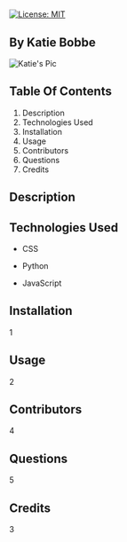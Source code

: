 
# 
[![License: MIT](https://img.shields.io/badge/License-MIT-yellow.svg)](https://opensource.org/licenses/MIT)
## By Katie Bobbe
![Katie's Pic](https://avatars2.githubusercontent.com/u/38509741?v=4)

## Table Of Contents
1. Description
2. Technologies Used
3. Installation
4. Usage
5. Contributors
6. Questions
7. Credits

## Description

## Technologies Used
* CSS
    * Python
    * JavaScript
    
## Installation
1
## Usage
2
## Contributors
4
## Questions
5
## Credits 
3

